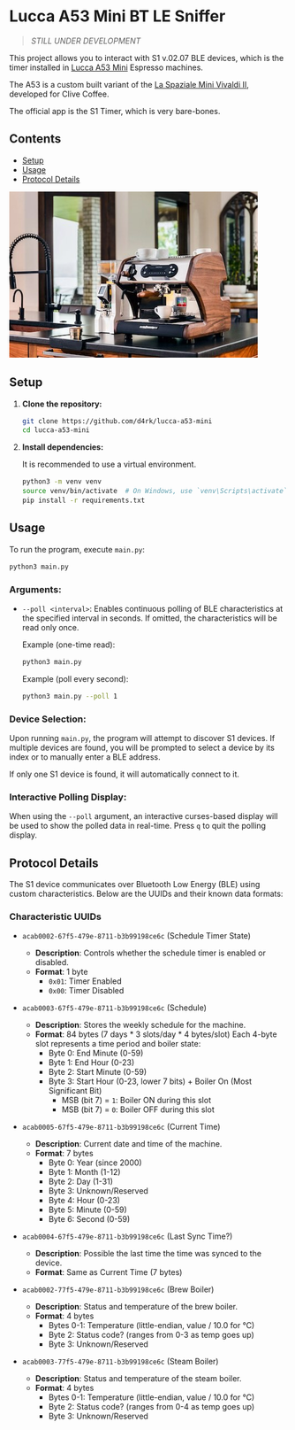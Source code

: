 # Lucca A53 Mini BT LE Sniffer

> *_STILL UNDER DEVELOPMENT_*

This project allows you to interact with S1 v.02.07 BLE devices, 
which is the timer installed in [Lucca A53 Mini](https://clivecoffee.com/products/lucca-a53-mini-espresso-machine-by-la-spaziale?variant=39948235440216) Espresso machines.

The A53 is a custom built variant of the [La Spaziale Mini Vivaldi II](https://clivecoffee.com/products/la-spaziale-mini-vivaldi-ii-espresso-machine),
developed for Clive Coffee.

The official app is the S1 Timer, which is very bare-bones.

## Contents

*   [Setup](#setup)
*   [Usage](#usage)
*   [Protocol Details](#protocol-details)

![image of the A53 Mini](images/a53.jpg?raw=true)

## Setup

1.  **Clone the repository:**

    ```bash
    git clone https://github.com/d4rk/lucca-a53-mini
    cd lucca-a53-mini
    ```

2.  **Install dependencies:**

    It is recommended to use a virtual environment.

    ```bash
    python3 -m venv venv
    source venv/bin/activate  # On Windows, use `venv\Scripts\activate`
    pip install -r requirements.txt
    ```

## Usage

To run the program, execute `main.py`:

```bash
python3 main.py
```

### Arguments:

*   `--poll <interval>`: Enables continuous polling of BLE characteristics at the specified interval in seconds. If omitted, the characteristics will be read only once.

    Example (one-time read):
    ```bash
    python3 main.py
    ```

    Example (poll every second):
    ```bash
    python3 main.py --poll 1
    ```

### Device Selection:

Upon running `main.py`, the program will attempt to discover S1 devices. If multiple devices are found, you will be prompted to select a device by its index or to manually enter a BLE address.

If only one S1 device is found, it will automatically connect to it.

### Interactive Polling Display:

When using the `--poll` argument, an interactive curses-based display will be used to show the polled data in real-time. Press `q` to quit the polling display.

## Protocol Details

The S1 device communicates over Bluetooth Low Energy (BLE) using custom characteristics. Below are the UUIDs and their known data formats:

### Characteristic UUIDs

*   `acab0002-67f5-479e-8711-b3b99198ce6c` (Schedule Timer State)
    *   **Description**: Controls whether the schedule timer is enabled or disabled.
    *   **Format**: 1 byte
        *   `0x01`: Timer Enabled
        *   `0x00`: Timer Disabled

*   `acab0003-67f5-479e-8711-b3b99198ce6c` (Schedule)
    *   **Description**: Stores the weekly schedule for the machine.
    *   **Format**: 84 bytes (7 days * 3 slots/day * 4 bytes/slot)
        Each 4-byte slot represents a time period and boiler state:
        *   Byte 0: End Minute (0-59)
        *   Byte 1: End Hour (0-23)
        *   Byte 2: Start Minute (0-59)
        *   Byte 3: Start Hour (0-23, lower 7 bits) + Boiler On (Most Significant Bit)
            *   MSB (bit 7) = `1`: Boiler ON during this slot
            *   MSB (bit 7) = `0`: Boiler OFF during this slot

*   `acab0005-67f5-479e-8711-b3b99198ce6c` (Current Time)
    *   **Description**: Current date and time of the machine.
    *   **Format**: 7 bytes
        *   Byte 0: Year (since 2000)
        *   Byte 1: Month (1-12)
        *   Byte 2: Day (1-31)
        *   Byte 3: Unknown/Reserved
        *   Byte 4: Hour (0-23)
        *   Byte 5: Minute (0-59)
        *   Byte 6: Second (0-59)

*   `acab0004-67f5-479e-8711-b3b99198ce6c` (Last Sync Time?)
    *   **Description**: Possible the last time the time was synced to the device.
    *   **Format**: Same as Current Time (7 bytes)

*   `acab0002-77f5-479e-8711-b3b99198ce6c` (Brew Boiler)
    *   **Description**: Status and temperature of the brew boiler.
    *   **Format**: 4 bytes
        *   Bytes 0-1: Temperature (little-endian, value / 10.0 for °C)
        *   Byte 2: Status code? (ranges from 0-3 as temp goes up)
        *   Byte 3: Unknown/Reserved

*   `acab0003-77f5-479e-8711-b3b99198ce6c` (Steam Boiler)
    *   **Description**: Status and temperature of the steam boiler.
    *   **Format**: 4 bytes
        *   Bytes 0-1: Temperature (little-endian, value / 10.0 for °C)
        *   Byte 2: Status code? (ranges from 0-4 as temp goes up)
        *   Byte 3: Unknown/Reserved

